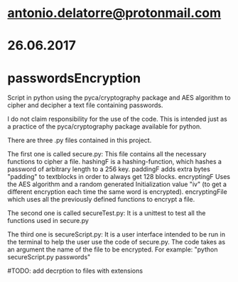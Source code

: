 # antonio.delatorre@protonmail.com
# 26.06.2017
# passwordsEncryption

Script in python using the pyca/cryptography package and AES algorithm to cipher and decipher a text file containing passwords.

I do not claim responsibility for the use of the code. This is intended just as a practice of the pyca/cryptography package available for python.

There are three .py files contained in this project.

The first one is called secure.py:
This file contains all the necessary functions to cipher a file. 
hashingF is a hashing-function, which hashes a password of arbitrary length to a 256 key.
paddingF adds extra bytes "padding" to textblocks in order to always get 128 blocks.
encryptingF Uses the AES algorithm and a random generated Initialization value "iv" (to get a different
encryption each time the same word is encrypted).
encryptingFile which uses all the previously defined functions to encrypt a file. 

The second one is called secureTest.py:
It is a unittest to test all the functions used in secure.py

The third one is secureScript.py:
It is a user interface intended to be run in the terminal to help the user use the code of secure.py.
The code takes as an argument the name of the file to be encrypted. For example:
"python secureScript.py passwords"

#TODO: add decrption to files with extensions

